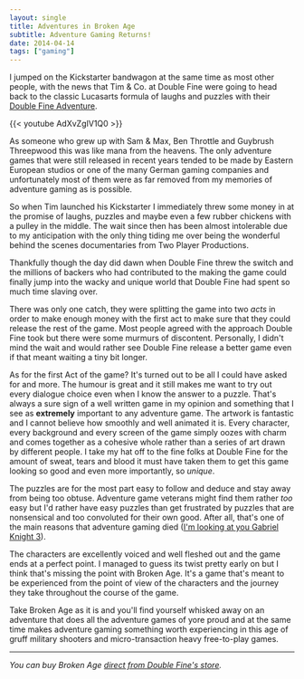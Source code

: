 ```yaml
---
layout: single
title: Adventures in Broken Age
subtitle: Adventure Gaming Returns!
date: 2014-04-14
tags: ["gaming"]
---
```

I jumped on the Kickstarter bandwagon at the same time as most other people, with the news that Tim & Co. at Double Fine were going to head back to the classic Lucasarts formula of laughs and puzzles with their [Double Fine Adventure][1].

{{< youtube AdXvZgIV1Q0 >}}

As someone who grew up with Sam & Max, Ben Throttle and Guybrush Threepwood this was like mana from the heavens. The only adventure games that were still released in recent years tended to be made by Eastern European studios or one of the many German gaming companies and unfortunately most of them were as far removed from my memories of adventure gaming as is possible.

So when Tim launched his Kickstarter I immediately threw some money in at the promise of laughs, puzzles and maybe even a few rubber chickens with a pulley in the middle. The wait since then has been almost intolerable due to my anticipation with the only thing tiding me over being the wonderful behind the scenes documentaries from Two Player Productions.

Thankfully though the day did dawn when Double Fine threw the switch and the millions of backers who had contributed to the making the game could finally jump into the wacky and unique world that Double Fine had spent so much time slaving over.

There was only one catch, they were splitting the game into two *acts* in order to make enough money with the first act to make sure that they could release the rest of the game. Most people agreed with the approach Double Fine took but there were some murmurs of discontent. Personally, I didn't mind the wait and would rather see Double Fine release a better game even if that meant waiting a tiny bit longer.

As for the first Act of the game? It's turned out to be all I could have asked for and more. The humour is great and it still makes me want to try out every dialogue choice even when I know the answer to a puzzle. That's always a sure sign of a well written game in my opinion and something that I see as **extremely** important to any adventure game. The artwork is fantastic and I cannot believe how smoothly and well animated it is. Every character, every background and every screen of the game simply oozes with charm and comes together as a cohesive whole rather than a series of art drawn by different people. I take my hat off to the fine folks at Double Fine for the amount of sweat, tears and blood it must have taken them to get this game looking so good and even more importantly, so _unique_.

The puzzles are for the most part easy to follow and deduce and stay away from being too obtuse. Adventure game veterans might find them rather _too_ easy but I'd rather have easy puzzles than get frustrated by puzzles that are nonsensical and too convoluted for their own good. After all, that's one of the main reasons that adventure gaming died ([I'm looking at you Gabriel Knight 3][2]).

The characters are excellently voiced and well fleshed out and the game ends at a perfect point. I managed to guess its twist pretty early on but I think that's missing the point with Broken Age. It's a game that's meant to be experienced from the point of view of the characters and the journey they take throughout the course of the game.

Take Broken Age as it is and you'll find yourself whisked away on an adventure that does all the adventure games of yore proud and at the same time makes adventure gaming something worth experiencing in this age of gruff military shooters and micro-transaction heavy free-to-play games.

* * *

_You can buy Broken Age [direct from Double Fine's store][3]._

 [1]: https://www.kickstarter.com/projects/doublefine/double-fine-adventure
 [2]: http://www.oldmanmurray.com/features/77.html
 [3]: http://www.brokenagegame.com/buy/